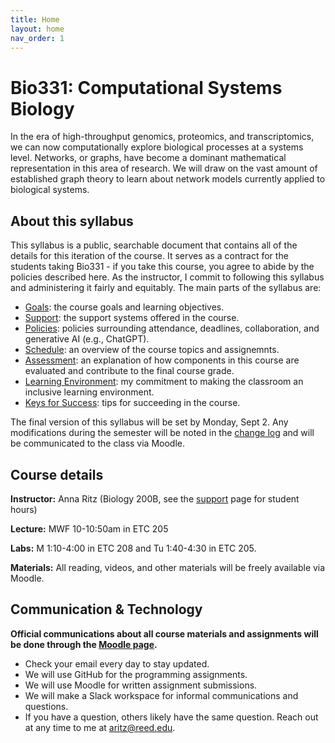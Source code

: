 ```yaml
---
title: Home
layout: home
nav_order: 1
---
```


# Bio331: Computational Systems Biology

In the era of high-throughput genomics, proteomics, and transcriptomics, we can now computationally explore biological processes at a systems level. Networks, or graphs, have become a dominant mathematical representation in this area of research. We will draw on the vast amount of established graph theory to learn about network models currently applied to biological systems. 

## About this syllabus

This syllabus is a public, searchable document that contains all of the details for this iteration of the course. It serves as a contract for the students taking Bio331 - if you take this course, you agree to abide by the policies described here. As the instructor, I commit to following this syllabus and administering it fairly and equitably. The main parts of the syllabus are:

- [Goals](doc/goals.md): the course goals and learning objectives.
- [Support](doc/support.md): the support systems offered in the course.
- [Policies](doc/policies.md): policies surrounding attendance, deadlines, collaboration, and generative AI (e.g., ChatGPT).
- [Schedule](doc/schedule.md): an overview of the course topics and assignemnts.
- [Assessment](doc/assessment.md): an explanation of how components in this course are evaluated and contribute to the final course grade.
- [Learning Environment](doc/environment.md): my commitment to making the classroom an inclusive learning environment.
- [Keys for Success](doc/tips.md): tips for succeeding in the course.

The final version of this syllabus will be set by Monday, Sept 2.  Any modifications during the semester will be noted in the [change log](doc/changelog.md) and will be communicated to the class via Moodle. 

## Course details

**Instructor:** Anna Ritz (Biology 200B, see the [support](docs/support.md) page for student hours)

**Lecture:** MWF 10-10:50am in ETC 205

**Labs:** M 1:10-4:00 in ETC 208 and Tu 1:40-4:30 in ETC 205.

**Materials:** All reading, videos, and other materials will be freely available via Moodle.

## Communication & Technology

**Official communications about all course materials and assignments will be done through the [Moodle page](https://moodle.reed.edu/course/view.php?id=5621).** 

- Check your email every day to stay updated.
- We will use GitHub for the programming assignments.
- We will use Moodle for written assignment submissions.
- We will make a Slack workspace for informal communications and questions.
- If you have a question, others likely have the same question. Reach out at any time to me at aritz@reed.edu.